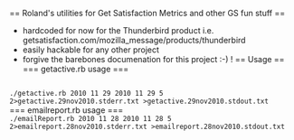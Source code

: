 == Roland's utilities for Get Satisfaction Metrics and other GS fun stuff ==
* hardcoded for now for the Thunderbird product i.e. getsatisfaction.com/mozilla_message/products/thunderbird
* easily hackable for any other project
* forgive the barebones documenation for this project :-) !
== Usage ==
=== getactive.rb usage ===
<code>
./getactive.rb 2010 11 29 2010 11 29 5 2>getactive.29nov2010.stderr.txt >getactive.29nov2010.stdout.txt
</code>
=== emailreport.rb usage ===
<code>
./emailReport.rb 2010 11 28 2010 11 28 5 2>emailreport.28nov2010.stderr.txt >emailreport.28nov2010.stdout.txt
</code>

